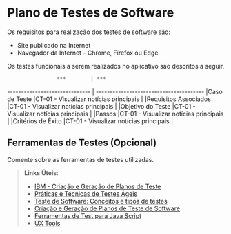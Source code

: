 # Plano de Testes de Software

Os requisitos para realização dos testes de software são:
- Site publicado na Internet
- Navegador da Internet - Chrome, Firefox ou Edge

Os testes funcionais a serem realizados no aplicativo são descritos a seguir.

                    ***        | ***
------------------------------ | ---------------------------------------
|Caso de Teste                 |CT-01 - Visualizar notícias principais  |
|Requisitos Associados         |CT-01 - Visualizar notícias principais  |
|Objetivo do Teste             |CT-01 - Visualizar notícias principais  |
|Passos                        |CT-01 - Visualizar notícias principais  |
|Critérios de Êxito            |CT-01 - Visualizar notícias principais  |

## Ferramentas de Testes (Opcional)

Comente sobre as ferramentas de testes utilizadas.
 
> **Links Úteis**:
> - [IBM - Criação e Geração de Planos de Teste](https://www.ibm.com/developerworks/br/local/rational/criacao_geracao_planos_testes_software/index.html)
> - [Práticas e Técnicas de Testes Ágeis](http://assiste.serpro.gov.br/serproagil/Apresenta/slides.pdf)
> -  [Teste de Software: Conceitos e tipos de testes](https://blog.onedaytesting.com.br/teste-de-software/)
> - [Criação e Geração de Planos de Teste de Software](https://www.ibm.com/developerworks/br/local/rational/criacao_geracao_planos_testes_software/index.html)
> - [Ferramentas de Test para Java Script](https://geekflare.com/javascript-unit-testing/)
> - [UX Tools](https://uxdesign.cc/ux-user-research-and-user-testing-tools-2d339d379dc7)
